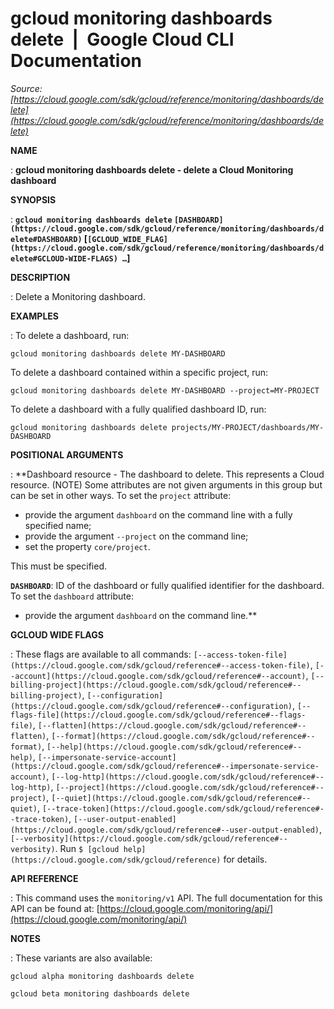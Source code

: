 # gcloud monitoring dashboards delete  |  Google Cloud CLI Documentation

*Source: [https://cloud.google.com/sdk/gcloud/reference/monitoring/dashboards/delete](https://cloud.google.com/sdk/gcloud/reference/monitoring/dashboards/delete)*

**NAME**

: **gcloud monitoring dashboards delete - delete a Cloud Monitoring dashboard**

**SYNOPSIS**

: **`gcloud monitoring dashboards delete` `[DASHBOARD](https://cloud.google.com/sdk/gcloud/reference/monitoring/dashboards/delete#DASHBOARD)` [`[GCLOUD_WIDE_FLAG](https://cloud.google.com/sdk/gcloud/reference/monitoring/dashboards/delete#GCLOUD-WIDE-FLAGS) …`]**

**DESCRIPTION**

: Delete a Monitoring dashboard.

**EXAMPLES**

: To delete a dashboard, run:

```
gcloud monitoring dashboards delete MY-DASHBOARD
```

To delete a dashboard contained within a specific project, run:

```
gcloud monitoring dashboards delete MY-DASHBOARD --project=MY-PROJECT
```

To delete a dashboard with a fully qualified dashboard ID, run:

```
gcloud monitoring dashboards delete projects/MY-PROJECT/dashboards/MY-DASHBOARD
```

**POSITIONAL ARGUMENTS**

: **Dashboard resource - The dashboard to delete. This represents a Cloud resource.
(NOTE) Some attributes are not given arguments in this group but can be set in
other ways.
To set the `project` attribute:

- provide the argument `dashboard` on the command line with a fully
specified name;
- provide the argument `--project` on the command line;
- set the property `core/project`.

This must be specified.

**`DASHBOARD`**:
ID of the dashboard or fully qualified identifier for the dashboard.
To set the `dashboard` attribute:

- provide the argument `dashboard` on the command line.**

**GCLOUD WIDE FLAGS**

: These flags are available to all commands: `[--access-token-file](https://cloud.google.com/sdk/gcloud/reference#--access-token-file)`,
`[--account](https://cloud.google.com/sdk/gcloud/reference#--account)`, `[--billing-project](https://cloud.google.com/sdk/gcloud/reference#--billing-project)`,
`[--configuration](https://cloud.google.com/sdk/gcloud/reference#--configuration)`,
`[--flags-file](https://cloud.google.com/sdk/gcloud/reference#--flags-file)`,
`[--flatten](https://cloud.google.com/sdk/gcloud/reference#--flatten)`, `[--format](https://cloud.google.com/sdk/gcloud/reference#--format)`, `[--help](https://cloud.google.com/sdk/gcloud/reference#--help)`, `[--impersonate-service-account](https://cloud.google.com/sdk/gcloud/reference#--impersonate-service-account)`,
`[--log-http](https://cloud.google.com/sdk/gcloud/reference#--log-http)`,
`[--project](https://cloud.google.com/sdk/gcloud/reference#--project)`, `[--quiet](https://cloud.google.com/sdk/gcloud/reference#--quiet)`, `[--trace-token](https://cloud.google.com/sdk/gcloud/reference#--trace-token)`, `[--user-output-enabled](https://cloud.google.com/sdk/gcloud/reference#--user-output-enabled)`,
`[--verbosity](https://cloud.google.com/sdk/gcloud/reference#--verbosity)`.
Run `$ [gcloud help](https://cloud.google.com/sdk/gcloud/reference)` for details.

**API REFERENCE**

: This command uses the `monitoring/v1` API. The full documentation for
this API can be found at: [https://cloud.google.com/monitoring/api/](https://cloud.google.com/monitoring/api/)

**NOTES**

: These variants are also available:

```
gcloud alpha monitoring dashboards delete
```

```
gcloud beta monitoring dashboards delete
```